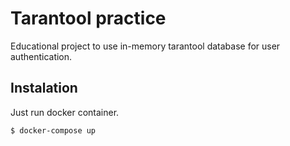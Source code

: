# Tarantool practice

Educational project to use in-memory tarantool database for user authentication.

## Instalation

Just run docker container.
```sh
$ docker-compose up
```